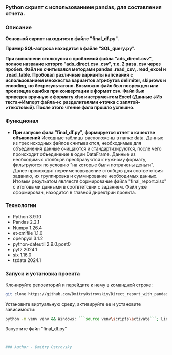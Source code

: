 ### **Python скрипт с использованием pandas, для составления отчета.**

### Описание

**Основной скрипт находится в файле "final_df.py".**

**Пример SQL-азпроса находится в файле "SQL_query.py".**

**При выполнени столкнулся с проблемой файла "ads_direct.csv", полное название которго "ads_direct.csv .csv", т.е. 2 раза .csv через пробел. Файл не считывался методами pandas .read_csv, .read_excel и .read_table. Пробовал различные варианты напсиания с использованием множества вариантов атрибутов delimiter, skiprows и encoding, но безрезультатоно. Возможно файл был поврежден или произощла ошибка при конвертации в формат csv. Файл был приведен вручную к формату xlsx инструментом Excel (Данные->Из ткста->Импорт файла->с разделителями->точка с запятой->текстовый). После этого чтение фала прошло успешно.**
 
### Функционал

- **При запуске фала "final_df.py", формируется отчет о качестве объявлений** Исходные таблицы расположены в папке data. Данные из трех исходных файлов считываются, необходимые для объединения данные очищаются и стандартизируются, после чего происходит объединение в один DataFrame. Данные из необходимых столбцов преобразуются к нужному формату, фильтруются по условию "на которые были потрачены деньги". Далее происходит переименовываение столбцов для соответствия заданию, их группировка и суммирование необходимых данных. Итовым резульатом являестя формирование файла "final_report.xlsx" с итоговыми данными в соотвтетсвии с заданием. Файл уже сформирован, находится в главной директрии проекта.

### Технологии

- Python 3.9.10
- Pandas 2.2.1
- Numpy 1.26.4
- et-xmlfile 1.1.0
- openpyxl 3.1.2
- python-dateutil 2.9.0.post0
- pytz 2024.1
- six 1.16.0
- tzdata 2024.1

### Запуск и установка проекта

Клонируйте репозиторий и перейдите к нему в командной строке:
```sh
git clone https://github.com/DmitryOstrovskiy/Direct_report_with_pandas && cd Direct_report_with_pandas
```
Установите виртуальную среду, активируйте ее и установите зависимости:
```sh
python -m venv venv && Windows: ```source venv\scripts\activate```; Linux/Mac: ```sorce venv/bin/activate``` && pip install -r requirements.txt
```
Запустите файл "final_df.py"
```sh


### Author - Dmitry Ostrovsky
